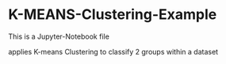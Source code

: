 # K-MEANS-Clustering-Example

This is a Jupyter-Notebook file

applies K-means Clustering to classify 2 groups within a dataset


